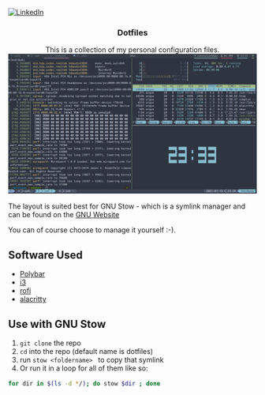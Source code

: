 [![LinkedIn][linkedin-shield]][linkedin-url]
<p align="center">
  <h3 align="center">Dotfiles</h3>

  <p align="center">
   This is a collection of my personal configuration files.
    <br />
    <img src="screenshot.png" />
  </p>
</p>

The layout is suited best for GNU Stow - which is a symlink manager and can be
found on the [GNU Website](https://www.gnu.org/software/stow/)

You can of course choose to manage it yourself :-).

## Software Used
* [Polybar](https://github.com/polybar/polybar)
* [i3](https://i3wm.org/)
* [rofi](https://github.com/davatorium/rofi)
* [alacritty](https://github.com/alacritty/alacritty)

## Use with GNU Stow

1. ```git clone``` the repo
2. ```cd``` into the repo (default name is dotfiles)
3. run ```stow <foldername> ``` to copy that symlink
4. Or run it in a loop for all of them like so:

```bash
for dir in $(ls -d */); do stow $dir ; done
```

[linkedin-shield]: https://img.shields.io/badge/-LinkedIn-black.svg?style=flat-square&logo=linkedin&colorB=555
[linkedin-url]: https://linkedin.com/in/mpmcallister
